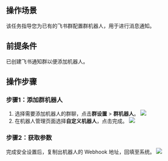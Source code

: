 ## 操作场景

该任务指导您为已有的飞书群配置群机器人，用于进行消息通知。

## 前提条件

已创建飞书通知群以便添加机器人。

## 操作步骤

### 步骤1：添加群机器人

1. 选择需要添加机器人的群聊，点击**群设置** > **群机器人**。
![](https://qcloudimg.tencent-cloud.cn/raw/e6d9dc3ee452ccb17b31adfe0104eddb.png)
2. 在机器人管理页面选择**自定义机器人**，点击完成。
![](https://qcloudimg.tencent-cloud.cn/raw/ccaddec3c78f9830f3c426423bf83dce.png)


### 步骤2：获取参数

完成安全设置后，复制出机器人的 Webhook 地址，回填至系统。
![](https://qcloudimg.tencent-cloud.cn/raw/45970d0c210ad71ba05d5b5a2652c658.png)